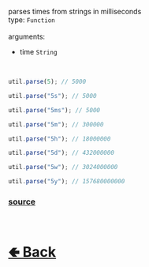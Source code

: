 parses times from strings in milliseconds<br>
type: `Function`<br><br>
arguments:
- time `String`

<br>

```js
util.parse(5); // 5000

util.parse("5s"); // 5000

util.parse("5ms"); // 5000

util.parse("5m"); // 300000

util.parse("5h"); // 18000000

util.parse("5d"); // 432000000

util.parse("5w"); // 3024000000

util.parse("5y"); // 157680000000
```

### [source](https://github.com/shysolocup/noscord.js/blob/main/src/Services/UtilService/custard/parseMs.js)

<br> <h1> [🢀 Back](https://github.com/shysolocup/noscord.js/wiki/Util) </h1>